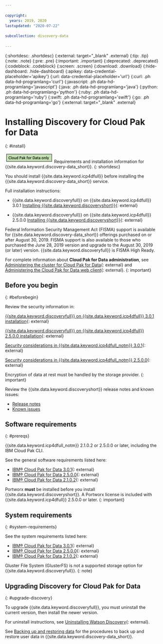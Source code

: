 ```yaml
---

copyright:
  years: 2019, 2020
lastupdated: "2020-07-22"

subcollection: discovery-data

---
```


{:shortdesc: .shortdesc}
{:external: target="_blank" .external}
{:tip: .tip}
{:note: .note}
{:pre: .pre}
{:important: .important}
{:deprecated: .deprecated}
{:codeblock: .codeblock}
{:screen: .screen}
{:download: .download}
{:hide-dashboard: .hide-dashboard}
{:apikey: data-credential-placeholder='apikey'} 
{:url: data-credential-placeholder='url'}
{:curl: .ph data-hd-programlang='curl'}
{:javascript: .ph data-hd-programlang='javascript'}
{:java: .ph data-hd-programlang='java'}
{:python: .ph data-hd-programlang='python'}
{:ruby: .ph data-hd-programlang='ruby'}
{:swift: .ph data-hd-programlang='swift'}
{:go: .ph data-hd-programlang='go'}
{:external: target="_blank" .external}


# Installing Discovery for Cloud Pak for Data
{: #install}

![Cloud Pak for Data only](images/cpdonly.png) Requirements and installation information for {{site.data.keyword.discovery-data_short}}.
{: shortdesc}

You should install {{site.data.keyword.icp4dfull}} before installing the {{site.data.keyword.discovery-data_short}} service.

Full installation instructions: 

-  {{site.data.keyword.discoveryfull}} on {{site.data.keyword.icp4dfull}} 3.0.1 [Installing {{site.data.keyword.discoveryshort}}](https://www.ibm.com/support/knowledgecenter/SSQNUZ_3.0.1/cpd/svc/watson/discovery-install.html){: external}

-  {{site.data.keyword.discoveryfull}} on {{site.data.keyword.icp4dfull}} 2.5.0.0 [Installing {{site.data.keyword.discoveryshort}}](https://www.ibm.com/support/knowledgecenter/SSQNUZ_2.5.0/cpd/svc/watson/discovery-install.html){: external}


Federal Information Security Management Act (FISMA) support is available for {{site.data.keyword.discovery-data_short}} offerings purchased on or after August 30, 2019. FISMA support is also available to those who purchased the June 28, 2019 version and upgrade to the August 30, 2019 (or later) version. {{site.data.keyword.discoveryfull}} is FISMA High Ready.

For complete information about **Cloud Pak for Data administration**, see [Administering the cluster for Cloud Pak for Data](https://www.ibm.com/support/producthub/icpdata/docs/content/SSQNUZ_current/cpd/admin/admin-cluster.html){: external} and [Administering the Cloud Pak for Data web client](https://www.ibm.com/support/producthub/icpdata/docs/content/SSQNUZ_current/cpd/admin/admin-web-client.html){: external}.
{: important}


## Before you begin
{: #beforebegin}

Review the security information in:

[{{site.data.keyword.discoveryfull}} on {{site.data.keyword.icp4dfull}} 3.0.1 installation](https://www.ibm.com/support/knowledgecenter/SSQNUZ_3.0.1/cpd/svc/watson/discovery-install.html){: external}


[{{site.data.keyword.discoveryfull}} on {{site.data.keyword.icp4dfull}} 2.5.0.0 installation](https://www.ibm.com/support/knowledgecenter/SSQNUZ_2.5.0/cpd/svc/watson/discovery-install.html){: external}


[Security considerations in {{site.data.keyword.icp4dfull_notm}} 3.0.1](https://www.ibm.com/support/knowledgecenter/SSQNUZ_3.0.1/cpd/plan/security.html){: external}

[Security considerations in {{site.data.keyword.icp4dfull_notm}} 2.5.0.0](https://www.ibm.com/support/knowledgecenter/SSQNUZ_2.5.0/cpd/plan/security.html){: external}


Encryption of data at rest must be handled by the storage provider.
{: important}

Review the {{site.data.keyword.discoveryshort}} release notes and known issues:

  -  [Release notes](/docs/discovery-data?topic=discovery-data-release-notes)
  -  [Known issues](/docs/discovery-data?topic=discovery-data-known-issues)

## Software requirements
{: #prereqs}

{{site.data.keyword.icp4dfull_notm}} 2.1.0.2 or 2.5.0.0 or later, including the IBM Cloud Pak CLI.

See the general software requirements listed here:

  -  [IBM® Cloud Pak for Data 3.0.1](https://www.ibm.com/support/knowledgecenter/SSQNUZ_3.0.1/cpd/plan/rhos-reqs.html#rhos-reqs__software){: external} 
  -  [IBM® Cloud Pak for Data 2.5.0.0](https://www.ibm.com/support/knowledgecenter/SSQNUZ_2.5.0/cpd/plan/rhos-reqs.html#rhos-reqs__software){: external} 
  -  [IBM® Cloud Pak for Data 2.1.0.2](https://www.ibm.com/support/knowledgecenter/SSQNUZ_2.1.0/com.ibm.icpdata.doc/zen/install/preinstall-overview.html){: external}
 

Portworx **must** be installed before you install {{site.data.keyword.discoveryshort}}. A Portworx license is included with {{site.data.keyword.icp4dfull}} 2.5.0.0 or later.
{: important}

## System requirements
{: #system-requirements}

See the system requirements listed here:

  -  [IBM® Cloud Pak for Data 3.0.1](https://www.ibm.com/support/knowledgecenter/SSQNUZ_3.0.1/cpd/plan/rhos-reqs.html){: external} 
  -  [IBM® Cloud Pak for Data 2.5.0.0](https://www.ibm.com/support/knowledgecenter/SSQNUZ_2.5.0/cpd/plan/rhos-reqs.html){: external} 
  -  [IBM® Cloud Pak for Data 2.1.0.2](https://www.ibm.com/support/knowledgecenter/SSQNUZ_2.1.0/com.ibm.icpdata.doc/zen/install/preinstall-overview.html){: external}


Gluster File System (GlusterFS) is not a supported storage option for {{site.data.keyword.discoveryfull}}.
{: note}

## Upgrading Discovery for Cloud Pak for Data
{: #upgrade-discovery}

To upgrade {{site.data.keyword.discoveryfull}}, you must uninstall the current version, then install the newer version.

For uninstall instructions, see [Uninstalling Watson Discovery](https://www.ibm.com/support/knowledgecenter/SSQNUZ_3.0.1/cpd/svc/watson/discovery-uninstall.html){: external}.

See [Backing up and restoring data](/docs/discovery-data?topic=discovery-data-backup-restore) for the procedures to back up and restore user data in {{site.data.keyword.discovery-data_short}}.